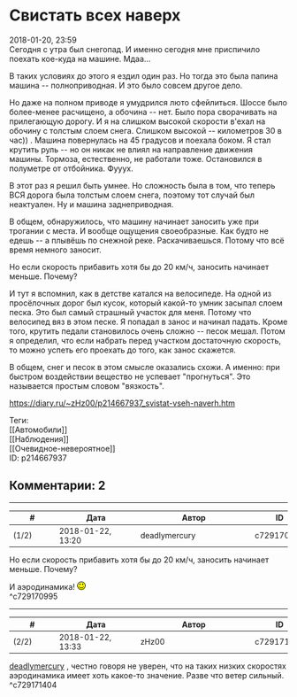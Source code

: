 Свистать всех наверх
====================

  
2018-01-20, 23:59  
 Сегодня с утра был снегопад. И именно сегодня мне приспичило поехать кое-куда на машине. Мдаа...   
   
 В таких условиях до этого я ездил один раз. Но тогда это была папина машина -- полноприводная. И это было совсем другое дело.   
   
 Но даже на полном приводе я умудрился люто сфейлиться. Шоссе было более-менее расчищено, а обочина -- нет. Было пора сворачивать на прилегающую дорогу. И я на слишком высокой скорости в'ехал на обочину с толстым слоем снега. Слишком высокой -- километров 30 в час)) . Машина повернулась на 45 градусов и поехала боком. Я стал крутить руль -- но он никак не влиял на направление движения машины. Тормоза, естественно, не работали тоже. Остановился в полуметре от отбойника. Фууух.   
   
 В этот раз я решил быть умнее. Но сложность была в том, что теперь ВСЯ дорога была толстым слоем снега, поэтому тот случай был неактуален. Ну и машина заднеприводная.   
   
 В общем, обнаружилось, что машину начинает заносить уже при трогании с места. И вообще ощущения своеобразные. Как будто не едешь -- а плывёшь по снежной реке. Раскачиваешься. Потому что всё время немного заносит.   
   
 Но если скорость прибавить хотя бы до 20 км/ч, заносить начинает меньше. Почему?   
   
 И тут я вспомнил, как в детстве катался на велосипеде. На одной из просёлочных дорог был кусок, который какой-то умник засыпал слоем песка. Это был самый страшный участок для меня. Потому что велосипед вяз в этом песке. Я попадал в занос и начинал падать. Кроме того, крутить педали становилось очень сложно -- песок мешал. Потом я определил, что если набрать перед участком достаточную скорость, то можно успеть его проехать до того, как занос скажется.   
   
 В общем, снег и песок в этом смысле оказались схожи. А именно: при быстром воздействии вещество не успевает "прогнуться". Это называется простым словом "вязкость".   
  
<https://diary.ru/~zHz00/p214667937_svistat-vseh-naverh.htm>  
  
Теги:  
[[Автомобили]]  
[[Наблюдения]]  
[[Очевидное-невероятное]]  
ID: p214667937  


Комментарии: 2
--------------

  


---



|         #         |              Дата              |                     Автор                     |           ID           |
| --- | --- | --- | --- |
| (1/2) | 2018-01-22, 13:20 | deadlymercury | c729170995 |

  
  Но если скорость прибавить хотя бы до 20 км/ч, заносить начинает меньше. Почему?   
    
 И аэродинамика! ![:)](pics/3.gif)   
 ^c729170995

---



|         #         |              Дата              |                     Автор                     |           ID           |
| --- | --- | --- | --- |
| (2/2) | 2018-01-22, 13:33 | zHz00 | c729171404 |

  
  [deadlymercury](http://crazysupp.diary.ru "Записки безумного саппорта")  , честно говоря не уверен, что на таких низких скоростях аэродинамика имеет хоть какое-то значение. Разве что ветер сильный.   
 ^c729171404
